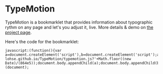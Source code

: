 # TypeMotion

TypeMotion is a bookmarklet that provides information about typographic rythm on any page and let's you adjust it, live. More details & demo on [the project page](http://yannick-lohse.fr/TypeMotion/).

Here's the code for the bookmarklet:
```
javascript:(function(){var a=document.createElement('script'),b=document.createElement('script');a.src='https://ajax.googleapis.com/ajax/libs/jquery/1.10.2/jquery.min.js';b.src='http://y-lohse.github.io/TypeMotion/typemotion.js?'+Math.floor((new Date)/(864e5));document.body.appendChild(a);document.body.appendChild(b);})(document);
```